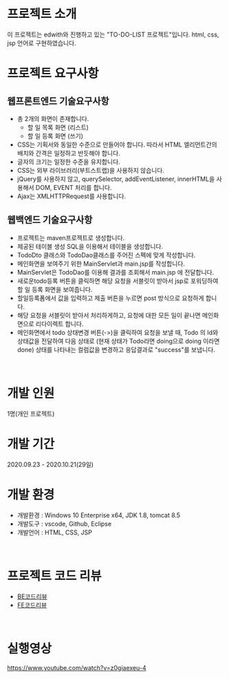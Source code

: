 # 프로젝트 소개

이 프로젝트는 edwith와 진행하고 있는 "TO-DO-LIST 프로젝트"입니다. html, css, jsp 언어로 구현하였습니다.
<br/>

# 프로젝트 요구사항
## 웹프론트엔드 기술요구사항

- 총 2개의 화면이 존재합니다.
  - 할 일 목록 화면 (리스트)
  - 할 일 등록 화면 (쓰기)
- CSS는 기획서와 동일한 수준으로 만들어야 합니다. 따라서 HTML 엘리먼트간의 배치와 간격은 일정하고 반듯해야 합니다.
- 글자의 크기는 일정한 수준을 유지합니다.
- CSS는 외부 라이브러리(부트스트랩)을 사용하지 않습니다.
- jQuery를 사용하지 않고, querySelector, addEventListener, innerHTML을 사용해서 DOM, EVENT 처리를 합니다.
- Ajax는 XMLHTTPRequest를 사용합니다.

## 웹백엔드 기술요구사항

- 프로젝트는 maven프로젝트로 생성합니다.
- 제공된 테이블 생성 SQL을 이용해서 테이블을 생성합니다.
- TodoDto 클래스와 TodoDao클래스를 주어진 스펙에 맞게 작성합니다.
- 메인화면을 보여주기 위한 MainServlet과 main.jsp를 작성합니다.
- MainServlet은 TodoDao를 이용해 결과를 조회해서 main.jsp 에 전달합니다.
- 새로운todo등록 버튼을 클릭하면 해당 요청을 서블릿이 받아서 jsp로 포워딩하여 할 일 등록 화면을 보여줍니다.
- 할일등록폼에서 값을 입력하고 제출 버튼을 누르면 post 방식으로 요청하게 합니다.
- 해당 요청을 서블릿이 받아서 처리하게하고, 요청에 대한 모든 일이 끝나면 메인화면으로 리다이렉트 합니다.
- 메인화면에서 todo 상태변경 버튼(->)을 클릭하여 요청을 보낼 때, Todo 의 Id와 상태값을 전달하여 다음 상태로 (현재 상태가 Todo라면 doing으로 doing 이라면 done) 상태를 나타내는 컬럼값을 변경하고 응답결과로 "success"를 보냅니다.
<br/>

# 개발 인원

1명(개인 프로젝트)
<br/>

# 개발 기간

2020.09.23 - 2020.10.21(29일)
<br/>

# 개발 환경

-   개발환경 : Windows 10 Enterprise x64, JDK 1.8, tomcat 8.5
-   개발도구 : vscode, Github, Eclipse
-   개발언어 : HTML, CSS, JSP
<br/>

# 프로젝트 코드 리뷰
- [BE코드리뷰](https://kimmy100b.github.io/codereview/2020/10/30/edwith-codereview/)
- [FE코드리뷰](https://kimmy100b.github.io/codereview/2020/11/09/edwith-codereview/)
<br/>

# 실행영상
https://www.youtube.com/watch?v=z0giaexeu-4
